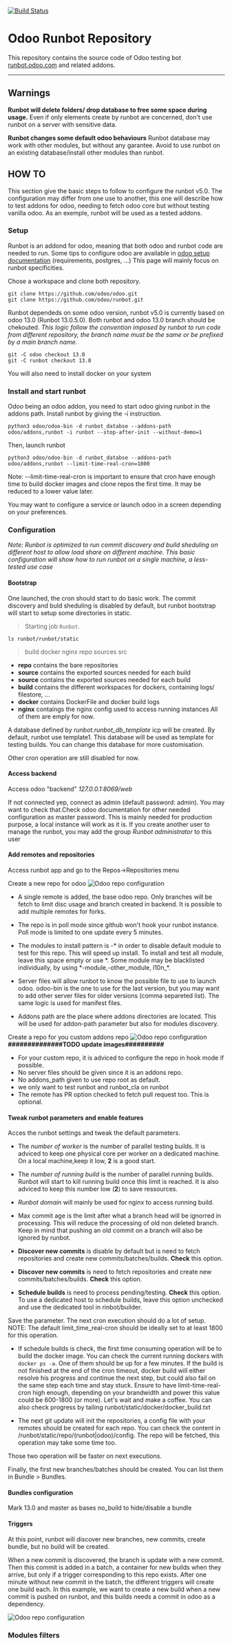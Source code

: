
[![Build Status](http://runbot.odoo.com/runbot/badge/flat/13/13.0.svg)](http://runbot.odoo.com/runbot)

# Odoo Runbot Repository

This repository contains the source code of Odoo testing bot [runbot.odoo.com](http://runbot.odoo.com/runbot) and related addons.

------------------

## Warnings

**Runbot will delete folders/ drop database to free some space during usage.** Even if only elements create by runbot are concerned, don't use runbot on a server with sensitive data.

**Runbot changes some default odoo behaviours** Runbot database may work with other modules, but without any garantee. Avoid to use runbot on an existing database/install other modules than runbot.

## HOW TO

This section give the basic steps to follow to configure the runbot v5.0. The configuration may differ from one use to another, this one will describe how to test addons for odoo, needing to fetch odoo core but without testing vanilla odoo. As an exemple, runbot will be used as a tested addons.

### Setup

Runbot is an addond for odoo, meaning that both odoo and runbot code are needed to run. Some tips to configure odoo are available in [odoo setup documentation](https://www.odoo.com/documentation/13.0/setup/install.html#setup-install-source) (requirements, postgres, ...) This page will mainly focus on runbot specificities.

Chose a workspace and clone both repository.
```
git clone https://github.com/odoo/odoo.git
git clone https://github.com/odoo/runbot.git
```

Runbot dependeds on some odoo version, runbot v5.0 is currently based on odoo 13.0 (Runbot 13.0.5.0). Both runbot and odoo 13.0 branch should be chekouted. *This logic follow the convention imposed by runbot to run code from different repository, the branch name must be the same or be prefixed by a main branch name.*

```
git -C odoo checkout 13.0
git -C runbot checkout 13.0
```

You will also need to install docker on your system

### Install and start runbot

Odoo being an odoo addon, you need to start odoo giving runbot in the addons path. Install runbot by giving the -i instruction.

```
python3 odoo/odoo-bin -d runbot_databse --addons-path odoo/addons,runbot -i runbot --stop-after-init --without-demo=1
```

Then, launch runbot
```
python3 odoo/odoo-bin -d runbot_databse --addons-path odoo/addons,runbot --limit-time-real-cron=1800
```

Note: --limit-time-real-cron is important to ensure that cron have enough time to build docker images and clone repos the first time. It may be reduced to a lower value later.

You may want to configure a service or launch odoo in a screen depending on your preferences.

### Configuration

*Note: Runbot is optimized to run commit discovery and build sheduling on different host to allow load share on different machine. This basic configuration will show how to run runbot on a single machine, a less-tested use case*

#### Bootstrap
One launched, the cron should start to do basic work. The commit discovery and buld sheduling is disabled by default, but runbot bootstrap will start to setup some directories in static.
>Starting job `Runbot`.
```
ls runbot/runbot/static
```
>build  docker  nginx  repo  sources  src

- **repo** contains the bare repositories
- **source** contains the exported sources needed for each build
- **source** contains the exported sources needed for each build
- **build** contains the different workspaces for dockers, containing logs/ filestore, ...
- **docker** contains DockerFile and docker build logs
- **nginx** contaings the nginx config used to access running instances
All of them are emply for now.

A database defined by *runbot.runbot_db_template* icp will be created. By default, runbot use template1. This database will be used as template for testing builds. You can change this database for more customisation.

Other cron operation are still disabled for now.

#### Access backend
Access odoo "backend" *127.0.0.1:8069/web*

If not connected yep, connect as admin (default password: admin). You may want to check that.Check odoo documentation for other needed configuration as master password. This is mainly needed for production purpose, a local instance will work as it is.
If you create another user to manage the runbot, you may add the group *Runbot administrator* to this user

#### Add remotes and repositories
Access runbot app and go to the Repos->Repositories menu

Create a new repo for odoo
![Odoo repo configuration](runbot/documentation/images/repo_odoo.png "Odoo repo configuration")

- A single remote is added, the base odoo repo. Only branches will be fetch to limit disc usage and branch created in backend. It is possible to add multiple remotes for forks.

- The repo is in poll mode since github won't hook your runbot instance. Poll mode is limited to one update every 5 minutes.

- The modules to install pattern is -* in order to disable default module to test for this repo. This will speed up install. To install and test all module, leave this space empty or use \*. Some module may be blacklisted individually, by using *-module,-other_module, l10n_\*.

- Server files will allow runbot to know the possible file to use to launch odoo. odoo-bin is the one to use for the last version, but you may want to add other server files for older versions (comma separeted list). The same logic is used for manifest files.

- Addons path are the place where addons directories are located. This will be used for addon-path parameter but also for modules discovery.

Create a repo for you custom addons repo
![Odoo repo configuration](runbot/documentation/images/repo_runbot.png "Odoo repo configuration")
 **##############TODO update images##########**
- For your custom repo, it is adviced to configure the repo in hook mode if possible. 
- No server files should be given since it is an addons repo.
- No addons_path given to use repo root as default.
- we only want to test runbot and runbot_cla on runbot
- The remote has PR option checked to fetch pull request too. This is optional.

#### Tweak runbot parameters and enable features

Acces the runbot settings and tweak the default parameters.
- The *number of worker* is the number of parallel testing builds. It is adviced to keep one physical core per worker on a dedicated machine. On a local machine,keep it low, **2** is a good start.

- The *number of running build* is the number of parallel running builds. Runbot will start to kill running build once this limit is reached. It is also adviced to keep this number low (**2**) to save ressources.
- *Runbot domain* will mainly be used for nginx to access running build.
- Max commit age is the limit after what a branch head will be ignorred in processing. This will reduce the processing of old non deleted branch. Keep in mind that pushing an old commit on a branch will also be ignored by runbot.

- **Discover new commits** is disable by default but is need to fetch repositories and create new commits/batches/builds. **Check** this option.

- **Discover new commits** is need to fetch repositories and create new commits/batches/builds. **Check** this option.

- **Schedule builds** is need to process pending/testing. **Check** this option. To use a dedicated host to schedule builds, leave this option unchecked and use the dedicated tool in rinbot/builder.

Save the parameter. The next cron execution should do a lot of setup.
NOTE: The default limit_time_real-cron should be ideally set to at least 1800 for this operation.
- If schedule builds is check, the first time consuming operation will be to build the docker image. You can check the current running dockers with `docker ps -a`. One of them should be up for a few minutes. If the build is not finished at the end of the cron timeout, docker build will either resolve his progress and continue the next step, but could also fail on the same step each time and stay stuck. Ensure to have limit-time-real-cron high enough, depending on your brandwidth and power this value could be 600-1800 (or more). Let's wait and make a coffee. You can also check progress by tailing runbot/static/docker/docker_build.txt

- The next git update will init the repositories, a config file with your remotes should be created for each repo. You can check the content in /runbot/static/repo/(runbot|odoo)/config. The repo will be fetched, this operation may take some time too.

Those two operation will be faster on next executions.

Finally, the first new branches/batches should be created. You can list them in Bundle > Bundles.

#### Bundles configuration

Mark 13.0 and master as bases
no_build to hide/disable a bundle

#### Triggers
At this point, runbot will discover new branches, new commits, create bundle, but no build will be created.

When a new commit is discovered, the branch is update with a new commit. Then this commit is added in a batch, a container for new builds when they arrive, but only if a trigger corresponding to this repo exists. After one minute without new commit in the batch, the different triggers will create one build each.
In this example, we want to create a new build when a new commit is pushed on runbot, and this builds needs a commit in odoo as a dependency.

![Odoo repo configuration](runbot/documentation/images/trigger.png "Odoo repo configuration")

### Modules filters





